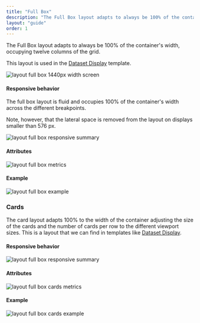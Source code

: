 ```yaml
---
title: "Full Box"
description: "The Full Box layout adapts to always be 100% of the container's width, occupying twelve columns of the grid."
layout: "guide"
order: 1
---
```


<div class="page-description">The Full Box layout adapts to always be 100% of the container's width, occupying twelve columns of the grid.</div> 

This layout is used in the [Dataset Display](lexicon/patterns/dataset_display) template.

![layout full box 1440px width screen](/images/lexicon/layoutfb01.jpg)

#### Responsive behavior

The full box layout is fluid and occupies 100% of the container's width across the different breakpoints.

Note, however, that the lateral space is removed from the layout on displays smaller than 576 px.

![layout full box responsive summary](/images/lexicon/layoutfbsummary.jpg)

#### Attributes

![layout full box metrics](/images/lexicon/layoutfbmetrics01.jpg)

#### Example

![layout full box example](/images/lexicon/layoutfbmetricsexample.jpg)


### Cards

The card layout adapts 100% to the width of the container adjusting the size of the cards and the number of cards per row to the different viewport sizes. This is a layout that we can find in templates like [Dataset Display](../../../patterns/dataset_display).

#### Responsive behavior

![layout full box responsive summary](/images/lexicon/layoutfbcardssummary.jpg)

#### Attributes

![layout full box cards metrics](/images/lexicon/layoutfbcardsmetrics.jpg)

#### Example

![layout full box cards example](/images/lexicon/layoutfbcardsexample.jpg)